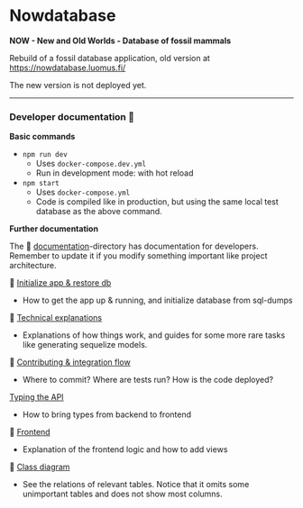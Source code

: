 # Nowdatabase

**NOW - New and Old Worlds - Database of fossil mammals**

Rebuild of a fossil database application, old version at https://nowdatabase.luomus.fi/ 

The new version is not deployed yet.

_____

### Developer documentation :page_with_curl:

**Basic commands**

+ `npm run dev` 
  + Uses `docker-compose.dev.yml`
  + Run in development mode: with hot reload
+ `npm start`
  + Uses `docker-compose.yml`
  + Code is compiled like in production, but using the same local test database as the above command. 

**Further documentation**

The :open_file_folder: [documentation](documentation)-directory has documentation for developers. Remember to update it if you modify something important like project architecture.

:rocket: [Initialize app & restore db](documentation/init.md) 
+ How to get the app up & running, and initialize database from sql-dumps

:wrench: [Technical explanations](documentation/technical_explanations.md) 
+ Explanations of how things work, and guides for some more rare tasks like generating sequelize models.

:raised_hands: [Contributing & integration flow](documentation/contributing.md)
+ Where to commit? Where are tests run? How is the code deployed?

[Typing the API](documentation/typing.md)
+ How to bring types from backend to frontend

:memo: [Frontend](documentation/frontend.md) 
+ Explanation of the frontend logic and how to add views

:mag_right: [Class diagram](documentation/class_diagram.md) 
+ See the relations of relevant tables. Notice that it omits some unimportant tables and does not show most columns.
